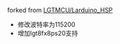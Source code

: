 forked from [LGTMCU/Larduino_HSP](https://github.com/LGTMCU/Larduino_HSP)

+ 修改波特率为115200
+ 增加lgt8fx8ps20支持
